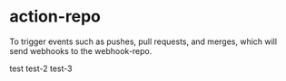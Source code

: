 # action-repo
To trigger events such as pushes, pull requests, and merges, which will send webhooks to the webhook-repo.


test
test-2
test-3


